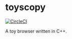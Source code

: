 # toyscopy

[![CircleCI](https://circleci.com/gh/negibokken/toyscopy/tree/master.svg?style=svg)](https://circleci.com/gh/negibokken/toyscopy/tree/master)

A toy browser written in C++.

